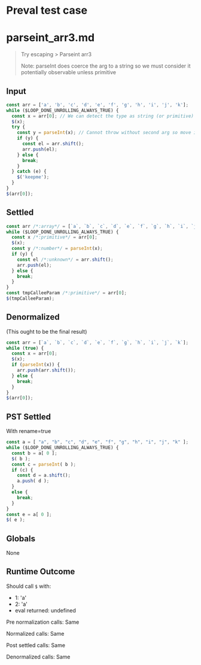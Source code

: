 # Preval test case

# parseint_arr3.md

> Try escaping > Parseint arr3
>
> Note: parseInt does coerce the arg to a string so we must consider it potentially observable unless primitive

## Input

`````js filename=intro
const arr = ['a', 'b', 'c', 'd', 'e', 'f', 'g', 'h', 'i', 'j', 'k'];
while ($LOOP_DONE_UNROLLING_ALWAYS_TRUE) {
  const x = arr[0]; // We can detect the type as string (or primitive) and assert not observable
  $(x);
  try {
    const y = parseInt(x); // Cannot throw without second arg so move it up
    if (y) {
      const el = arr.shift();
      arr.push(el);
    } else {
      break;
    }
  } catch (e) {
    $('keepme');
  }
}
$(arr[0]);
`````


## Settled


`````js filename=intro
const arr /*:array*/ = [`a`, `b`, `c`, `d`, `e`, `f`, `g`, `h`, `i`, `j`, `k`];
while ($LOOP_DONE_UNROLLING_ALWAYS_TRUE) {
  const x /*:primitive*/ = arr[0];
  $(x);
  const y /*:number*/ = parseInt(x);
  if (y) {
    const el /*:unknown*/ = arr.shift();
    arr.push(el);
  } else {
    break;
  }
}
const tmpCalleeParam /*:primitive*/ = arr[0];
$(tmpCalleeParam);
`````


## Denormalized
(This ought to be the final result)

`````js filename=intro
const arr = [`a`, `b`, `c`, `d`, `e`, `f`, `g`, `h`, `i`, `j`, `k`];
while (true) {
  const x = arr[0];
  $(x);
  if (parseInt(x)) {
    arr.push(arr.shift());
  } else {
    break;
  }
}
$(arr[0]);
`````


## PST Settled
With rename=true

`````js filename=intro
const a = [ "a", "b", "c", "d", "e", "f", "g", "h", "i", "j", "k" ];
while ($LOOP_DONE_UNROLLING_ALWAYS_TRUE) {
  const b = a[ 0 ];
  $( b );
  const c = parseInt( b );
  if (c) {
    const d = a.shift();
    a.push( d );
  }
  else {
    break;
  }
}
const e = a[ 0 ];
$( e );
`````


## Globals


None


## Runtime Outcome


Should call `$` with:
 - 1: 'a'
 - 2: 'a'
 - eval returned: undefined

Pre normalization calls: Same

Normalized calls: Same

Post settled calls: Same

Denormalized calls: Same
